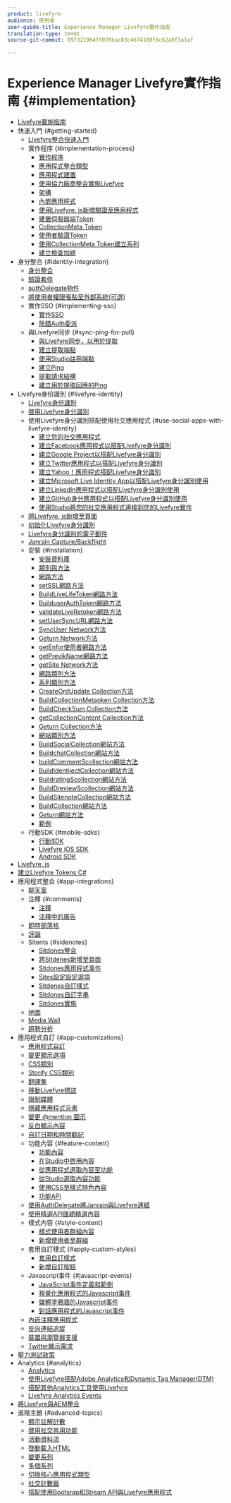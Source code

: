```yaml
---
product: livefyre
audience: 使用者
user-guide-title: Experience Manager Livefyre實作指南
translation-type: tm+mt
source-git-commit: 097321964ff078bac83c4674100f8c62a8f3a1af

---
```



# Experience Manager Livefyre實作指南 {#implementation}

+ [Livefyre實施指南](home.md)
+ 快速入門 {#getting-started}
   + [Livefyre整合快速入門](c-getting-started/c-getting-started.md)
   + 實作程序 {#implementation-process}
      + [實作程序](c-getting-started/c-implementation-process/c-implementation-process.md)
      + [應用程式整合類型](c-getting-started/c-implementation-process/c-app-integration-types.md)
      + [應用程式建置](c-getting-started/designer-app-implementation.md)
      + [使用協力廠商整合實施Livefyre](c-app-integrations/implement-livefyre-3rd-party.md)
      + [架構](c-getting-started/c-implementation-process/c-architecture.md)
      + [內嵌應用程式](c-getting-started/c-implementation-process/c-using-livefyre.js-to-create-customize-and-use-apps-on-your-site.md)
      + [使用Livefyre. js新增驗證至應用程式](c-getting-started/c-implementation-process/c-add-authetication-to-an-app-using-livefyre.js.md)
      + [建置伺服器端Token](c-getting-started/c-implementation-process/c-build-server-side-tokens.md)
      + [CollectionMeta Token](c-getting-started/c-implementation-process/c-collectionmeta-tokent.md)
      + [使用者驗證Token](c-getting-started/c-implementation-process/c-user-auth-token.md)
      + [使用CollectionMeta Token建立系列](t-create-a-collectionmeta-token.md)
      + [建立檢查加總](c-creating-a-checksum.md)
+ 身分整合 {#identity-integration}
   + [身分整合](t-about-identity-integration/t-about-identity-integration.md)
   + [驗證套件](t-about-identity-integration/c-authorization-package.md)
   + [authDelegate物件](t-about-identity-integration/c-building-an-auth-delegate.md)
   + [將使用者權限張貼至外部系統(可選)](t-about-identity-integration/c-posting-user-permissions-to-external-systems.md)
   + 實作SSO {#implementing-sso}
      + [實作SSO](t-about-identity-integration/c-implementing-sso/c-implementing-sso.md)
      + [除錯Auth委派](t-about-identity-integration/c-implementing-sso/c-debugging-auth.md)
   + 與Livefyre同步 {#sync-ping-for-pull}
      + [與Livefyre同步，以用於提取](t-about-identity-integration/t-sync-with-livefyre-using-ping-for-pull/t-sync-with-livefyre-using-ping-for-pull.md)
      + [建立提取端點](t-about-identity-integration/t-sync-with-livefyre-using-ping-for-pull/t-build-the-pull-endpoint.md)
      + [使用Studio註冊端點](t-about-identity-integration/t-sync-with-livefyre-using-ping-for-pull/c-register-the-endpoint-with-studio.md)
      + [建立Ping](t-about-identity-integration/t-sync-with-livefyre-using-ping-for-pull/t-build-the-ping.md)
      + [提取請求結構](t-about-identity-integration/t-sync-with-livefyre-using-ping-for-pull/t-pull-request-structure.md)
      + [建立用於提取回應的Ping](t-about-identity-integration/t-sync-with-livefyre-using-ping-for-pull/c-build-the-ping-for-pull-response.md)
+ Livefyre身份識別 {#livefyre-identity}
   + [Livefyre身份識別](c-livefyre-identity-comp/c-livefyre-identity-comp.md)
   + [啓用Livefyre身分識別](c-livefyre-identity-comp/t-enable-livefyre-identity.md)
   + 使用Livefyre身分識別搭配使用社交應用程式 {#use-social-apps-with-livefyre-identity}
      + [建立您的社交應用程式](c-livefyre-identity-comp/t-create-your-social-apps.md)
      + [建立Facebook應用程式以搭配Livefyre身分識別](c-livefyre-identity-comp/t-create-a-facebook-app-for-use-with-livefyre-identity.md)
      + [建立Google Project以搭配Livefyre身分識別](c-livefyre-identity-comp/t-create-a-google-project-for-use-with-livefyre-identity.md)
      + [建立Twitter應用程式以搭配Livefyre身分識別](c-livefyre-identity-comp/t-create-a-twitter-app-for-use-with-livefyre-identity.md)
      + [建立Yahoo！應用程式搭配Livefyre身分識別](c-livefyre-identity-comp/t-create-a-yahoo-app-for-use-with-livefyre-identity.md)
      + [建立Microsoft Live Identity App以搭配Livefyre身分識別使用](c-livefyre-identity-comp/t-create-a-microsoft-live-id-app-for-use-with-livefyre-identity.md)
      + [建立LinkedIn應用程式以搭配Livefyre身分識別使用](c-livefyre-identity-comp/t-create-a-linkedin-app-for-use-with-livefyre-identity.md)
      + [建立GitHub身分應用程式以搭配Livefyre身分識別使用](c-livefyre-identity-comp/c-create-a-github-identity.md)
      + [使用Studio將您的社交應用程式連接到您的Livefyre實作](c-livefyre-identity-comp/t-using-studio-to-connect-your-social-apps-to-your-livefyre-implementation.md)
   + [將Livefyre. js新增至頁面](c-livefyre-identity-comp/t-add-livefyre.js-to-the-page.md)
   + [初始化Livefyre身分識別](c-livefyre-identity-comp/t-initialize-livefyre-identity.md)
   + [Livefyre身分識別的電子郵件](c-livefyre-identity-comp/c-emails-for-livefyre-identity.md)
   + [Janrain Capture/Backflight](c-livefyre-identity-comp/c-janrain-capture-backplane-comp.md)
   + 安裝 {#installation}
      + [安裝資料庫](c-installing-libraries/c-installing-libraries.md)
      + [類別與方法](c-installing-libraries/c-methods-livefyre.md)
      + [網路方法](c-installing-libraries/c-network-methods.md)
      + [setSSL網路方法](c-installing-libraries/r-setssl-method.md)
      + [BuildLiveLifeToken網路方法](c-installing-libraries/r-buildlivefyretoken-method.md)
      + [BuilduserAuthToken網路方法](c-installing-libraries/r-builduserauthtoken-method.md)
      + [validateLiveRetoken網路方法](c-installing-libraries/c-validatelivefyretoken-network-method.md)
      + [setUserSyncURL網路方法](c-installing-libraries/r-setusersyncurl-method.md)
      + [SyncUser Network方法](c-installing-libraries/r-syncuser-method.md)
      + [Geturn Network方法](c-installing-libraries/r-geturn-method.md)
      + [getEnfor使用者網路方法](c-installing-libraries/r-geturnforuser-method.md)
      + [getPrevikName網路方法](c-installing-libraries/r-getnetworkname-method.md)
      + [getSite Network方法](c-installing-libraries/r-getsite-method.md)
      + [網路類別方法](c-installing-libraries/c-network-class-methods.md)
      + [系列類別方法](c-installing-libraries/c-collection-methods.md)
      + [CreateOrdUpdate Collection方法](c-installing-libraries/r-createorupdate-collection-method.md)
      + [BuildCollectionMetaoken Collection方法](c-installing-libraries/r-buildcollectionmetatoken-collection-method.md)
      + [BuildCheckSum Collection方法](c-installing-libraries/r-buildchecksum-collection-method.md)
      + [getCollectionContent Collection方法](c-installing-libraries/t-getcollectioncontent-collection-method.md)
      + [Geturn Collection方法](c-installing-libraries/r-geturn-collection-method.md)
      + [網站類別方法](c-installing-libraries/c-site-methods.md)
      + [BuildSocialCollection網站方法](c-installing-libraries/r-buildblogcollection-site-method.md)
      + [BuildchatCollection網站方法](c-installing-libraries/r-buildchatcollection-site-method.md)
      + [buildCommentScollection網站方法](c-installing-libraries/r-buildcommentscollection-site-method.md)
      + [BuildIdentijectCollection網站方法](c-installing-libraries/r-buildcountingcollection-site-method.md)
      + [BuildratingScollection網站方法](c-installing-libraries/r-buildratingscollection-site-method.md)
      + [BuildDreviewScollection網站方法](c-installing-libraries/r-buildreviewscollection-site-method.md)
      + [BuildSitenoteCollection網站方法](c-installing-libraries/r-buildsitenotescollection-site-method.md)
      + [BuildCollection網站方法](c-installing-libraries/r-buildcollection-site-method.md)
      + [Geturn網站方法](c-installing-libraries/r-geturn-site-method.md)
      + [範例](c-installing-libraries/c-libraries-examples.md)
   + 行動SDK {#mobile-sdks}
      + [行動SDK](c-mobile-sdks/c-mobile-sdks.md)
      + [Livefyre iOS SDK](c-mobile-sdks/c-livefyre-ios-sdk.md)
      + [Android SDK](c-mobile-sdks/c-android-sdk.md)
+ [Livefyre. js](c-livefyre.js.md)
+ [建立Livefyre Tokens C#](c-creating-livefyre-tokens-c-.md)
+ 應用程式整合 {#app-integrations}
   + [聊天室](c-app-integrations/c-app-integratios-chat.md)
   + 注釋 {#comments}
      + [注釋](c-app-integrations/c-comments-integration/c-comments-integration.md)
      + [注釋中的廣告](c-app-integrations/c-comments-integration/c-ads-in-comments-integration.md)
   + [即時部落格](c-app-integrations/c-live-blog-integration.md)
   + [評論](c-app-integrations/c-reviews-integration.md)
   + Sitents {#sidenotes}
      + [Sitdones整合](c-app-integrations/c-sidenotes-integration/r-sidenotes-integration.md)
      + [將Sitdenes新增至頁面](c-app-integrations/c-sidenotes-integration/r-adding-sidenotes-to-a-page.md)
      + [Sitdones應用程式事件](c-app-integrations/c-sidenotes-integration/r-app-events.md)
      + [Sites設定設定選項](c-app-integrations/c-sidenotes-integration/r-configuration-options.md)
      + [Sitdenes自訂樣式](c-app-integrations/c-sidenotes-integration/r-custom-styles.md)
      + [Sitdones自訂字串](c-app-integrations/c-sidenotes-integration/r-custom-strings.md)
      + [Sitdones實施](c-app-integrations/c-sidenotes-integration/r-sidenotes-implementation.md)
   + [地圖](c-app-integrations/c-map-integration.md)
   + [Media Wall](c-app-integrations/c-media-wall-integration.md)
   + [趨勢分析](c-app-integrations/c-trending-integration.md)
+ 應用程式自訂 {#app-customizations}
   + [應用程式自訂](c-app-customizations/c-app-customizations.md)
   + [變更顯示選項](c-app-customizations/c-change-display-options.md)
   + [CSS類別](c-app-customizations/c-css-classes.md)
   + [Storify CSS類別](c-app-customizations/c-storify-css-classes.md)
   + [翻譯集](c-app-customizations/c-translation-sets.md)
   + [移動Livefyre標誌](c-app-customizations/c-move-the-livefyre-logo.md)
   + [限制媒體](c-app-customizations/c-restrict-media.md)
   + [隱藏應用程式元素](c-app-customizations/c-hide-app-elements.md)
   + [變更 @mention 圖示](c-app-customizations/c-change-mention-icon.md)
   + [反白顯示內容](c-app-customizations/c-highlight-content.md)
   + [自訂日期和時間戳記](c-app-customizations/c-date-time-stamp.md)
   + 功能內容 {#feature-content}
      + [功能內容](c-app-customizations/t-feature-content.md)
      + [在Studio中啓用內容](c-app-customizations/t-enable-featuring-content-in-studio.md)
      + [從應用程式選取內容至功能](c-app-customizations/t-select-content-to-feature.md)
      + [從Studio選取內容功能](c-app-customizations/t-select-content-to-feature-from-studio.md)
      + [使用CSS至樣式特色內容](c-app-customizations/c-use-css-to-style-featured-content.md)
      + [功能API](c-app-customizations/c-feature-apis.md)
   + [使用AuthDelegate將Janrain與Livefyre連結](c-app-customizations/c-connecting-janrain-to-livefyre-using-authdelegate.md)
   + [使用精選API匯總精選內容](c-app-customizations/c-aggregated-featured-content-using-the-featured-apis.md)
   + 樣式內容 {#style-content}
      + [樣式使用者群組內容](c-app-customizations/c-style-user-group-content.md)
      + [新增使用者至群組](c-app-customizations/c-adding-users-to-groups.md)
   + 套用自訂樣式 {#apply-custom-styles}
      + [套用自訂樣式](c-app-customizations/c-applying-custom-styles-.md)
      + [新增自訂按鈕](c-app-customizations/t-add-custom-buttons.md)
   + Javascript事件 {#javascript-events}
      + [JavaScript事件定義和範例](c-app-customizations/c-javascript-events.md)
      + [視覺化應用程式的Javascript事件](c-app-customizations/c-javascript-events-for-visualization-apps.md)
      + [媒體塗鴉牆的Javascript事件](c-app-customizations/c-javascript-events-media-wall.md)
      + [對話應用程式的Javascript事件](c-app-customizations/c-javascript-events-for-conversation-apps.md)
   + [內嵌注釋應用程式](c-app-customizations/c-embed-a-comments-app.md)
   + [反向連結追蹤](c-app-customizations/c-referral-tracking.md)
   + [裝置與瀏覽器支援](c-app-customizations/c-device-and-browser-support.md)
   + [Twitter顯示需求](c-app-customizations/c-twitter-display-requirements.md)
+ [壓力測試政策](c-stress-test-policy.md)
+ Analytics {#analytics}
   + [Analytics](livefyre-analytics/livefyre-analytics.md)
   + [使用Livefyre搭配Adobe Analytics和Dynamic Tag Manager(DTM)](livefyre-analytics/c-use-livefyre-with-adobe-analytics.md)
   + [搭配其他Analytics工具使用Livefyre](livefyre-analytics/c-livefyre-analytics.md)
   + [Livefyre Analytics Events](livefyre-analytics/c-livefyre-analytics-events.md)
+ [將Livefyre與AEM整合](c-livefyre-aem-integration.md)
+ 進階主題 {#advanced-topics}
   + [顯示註解計數](c-advanced-topics/t-display-comment-count.md)
   + [啓用社交共用功能](c-advanced-topics/c-enabling-social-sharing.md)
   + [活動資料流](c-advanced-topics/c-activity-stream.md)
   + [啓動載入HTML](c-advanced-topics/c-bootstrap-html.md)
   + [變更系列](c-advanced-topics/c-change-collection.md)
   + [多個系列](c-advanced-topics/c-multiple-collections.md)
   + [切換核心應用程式類型](c-advanced-topics/c-switch-core-app-types.md)
   + [社交計數器](c-advanced-topics/c-social-counter.md)
   + [搭配使用Bootsrap和Stream API與Livefyre應用程式](c-advanced-topics/bootstrap-stream-api.md)
